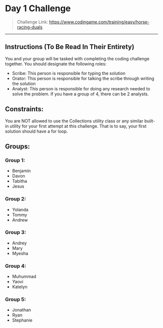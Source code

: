 # Day 1 Challenge

> Challenge Link: https://www.codingame.com/training/easy/horse-racing-duals
---

## Instructions (To Be Read In Their Entirety) 

You and your group will be tasked with completing the coding challenge together. You should designate the following roles:

- Scribe: This person is responsible for typing the solution
- Orator: This person is responsible for talking the scribe through writing the solution
- Analyst: This person is responsible for doing any research needed to solve the problem. If you have a group of 4, there can be 2 analysts.

## Constraints:

You are NOT allowed to use the Collections utility class or any similar built-in utility for your first attempt at this challenge. That is to say, your first solution should have a for loop.

## Groups:

### Group 1:

- Benjamin
- Davon
- Tabitha
- Jesus

### Group 2:

- Yolanda
- Tommy
- Andrew

### Group 3:

- Andrey
- Mary
- Myesha

### Group 4:

- Muhummad
- Yaovi
- Katelyn

### Group 5:

- Jonathan
- Ryan
- Stephanie